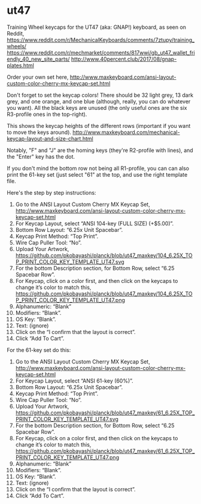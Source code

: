 # ut47
Training Wheel keycaps for the UT47 (aka: GNAP!) keyboard, as seen on Reddit,
https://www.reddit.com/r/MechanicalKeyboards/comments/7ztupy/training_wheels/
https://www.reddit.com/r/mechmarket/comments/817wwi/gb_ut47_wallet_friendly_40_new_site_parts/
http://www.40percent.club/2017/08/gnap-plates.html

Order your own set here,
http://www.maxkeyboard.com/ansi-layout-custom-color-cherry-mx-keycap-set.html

Don't forget to set the keycap colors!  There should be 32 light grey, 13 dark grey, and one orange, and one blue (although, really, you can do whatever you want).
All the black keys are unused (the only useful ones are the six R3-profile ones in the top-right).

This shows the keycap heights of the different rows (important if you want to move the keys around).
http://www.maxkeyboard.com/mechanical-keycap-layout-and-size-chart.html

Notably, "F" and "J" are the homing keys (they're R2-profile with lines), and the "Enter" key has the dot.

If you don't mind the bottom row not being all R1-profile, you can can also print the 61-key set (just select "61" at the top, and use the right template file.



Here's the step by step instructions:
1. Go to the ANSI Layout Custom Cherry MX Keycap Set,
http://www.maxkeyboard.com/ansi-layout-custom-color-cherry-mx-keycap-set.html
2. For Keycap Layout, select “ANSI 104-key (FULL SIZE) (+$5.00)”.
3. Bottom Row Layout: “6.25x Unit Spacebar”.
4. Keycap Print Method: “Top Print”.
5. Wire Cap Puller Tool: “No”.
6. Upload Your Artwork,
https://github.com/pkobayashi/planck/blob/ut47_maxkey/104_6.25X_TOP_PRINT_COLOR_KEY_TEMPLATE_UT47.svg
7. For the bottom Description section, for Bottom Row, select “6.25 Spacebar Row”.
8. For Keycap, click on a color first, and then click on the keycaps to change it’s color to match this,
https://github.com/pkobayashi/planck/blob/ut47_maxkey/104_6.25X_TOP_PRINT_COLOR_KEY_TEMPLATE_UT47.png
9. Alphanumeric: “Blank”
10. Modifiers: “Blank”.
11. OS Key: “Blank”.
12. Text: (ignore)
13. Click on the “I confirm that the layout is correct”.
14. Click “Add To Cart”.



For the 61-key set do this:
1. Go to the ANSI Layout Custom Cherry MX Keycap Set,
http://www.maxkeyboard.com/ansi-layout-custom-color-cherry-mx-keycap-set.html
2. For Keycap Layout, select “ANSI 61-key (60%)”.
3. Bottom Row Layout: “6.25x Unit Spacebar”.
4. Keycap Print Method: “Top Print”.
5. Wire Cap Puller Tool: “No”.
6. Upload Your Artwork,
https://github.com/pkobayashi/planck/blob/ut47_maxkey/61_6.25X_TOP_PRINT_COLOR_KEY_TEMPLATE_UT47.svg
7. For the bottom Description section, for Bottom Row, select “6.25 Spacebar Row”.
8. For Keycap, click on a color first, and then click on the keycaps to change it’s color to match this,
https://github.com/pkobayashi/planck/blob/ut47_maxkey/61_6.25X_TOP_PRINT_COLOR_KEY_TEMPLATE_UT47.png
9. Alphanumeric: “Blank”
10. Modifiers: “Blank”.
11. OS Key: “Blank”.
12. Text: (ignore)
13. Click on the “I confirm that the layout is correct”.
14. Click “Add To Cart”.
